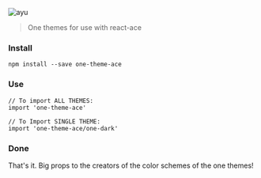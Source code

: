 ![ayu](https://proxy.duckduckgo.com/iu/?u=https%3A%2F%2Fraw.githubusercontent.com%2FjesusOmar%2Fone-dark-phpstorm%2Fmaster%2Fscreenshot.png)

> One themes for use with react-ace
### Install

```
npm install --save one-theme-ace
```

### Use

```JS
// To import ALL THEMES:
import 'one-theme-ace'

// To Import SINGLE THEME:
import 'one-theme-ace/one-dark'
```

### Done
That's it. Big props to the creators of the color schemes of the one themes!
